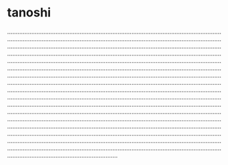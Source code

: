 # tanoshi

............................................................................................................................................................................................................................................................................................................................................................................................................................................................................................................................................................................................................................................................................................................................................................................................................................................................................................................................................................................................................................................................................................................................................................................................................................................................................................................................................................................................................................................................................................................................................................................................................................................................................................................................................................................................................................................................................................................................................................................................................................................................................................................................................................................................................................................................